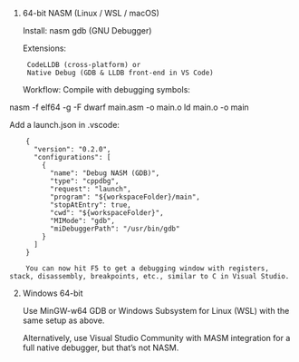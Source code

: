 1. 64-bit NASM (Linux / WSL / macOS)

    Install:
        nasm
        gdb (GNU Debugger)

    Extensions:

        CodeLLDB (cross-platform) or
        Native Debug (GDB & LLDB front-end in VS Code)

    Workflow:
        Compile with debugging symbols:

nasm -f elf64 -g -F dwarf main.asm -o main.o
ld main.o -o main

Add a launch.json in .vscode:

        {
          "version": "0.2.0",
          "configurations": [
            {
              "name": "Debug NASM (GDB)",
              "type": "cppdbg",
              "request": "launch",
              "program": "${workspaceFolder}/main",
              "stopAtEntry": true,
              "cwd": "${workspaceFolder}",
              "MIMode": "gdb",
              "miDebuggerPath": "/usr/bin/gdb"
            }
          ]
        }

        You can now hit F5 to get a debugging window with registers, stack, disassembly, breakpoints, etc., similar to C in Visual Studio.

2. Windows 64-bit

    Use MinGW-w64 GDB or Windows Subsystem for Linux (WSL) with the same setup as above.

    Alternatively, use Visual Studio Community with MASM integration for a full native debugger, but that’s not NASM.